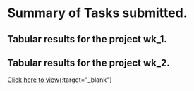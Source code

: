 # Summary of Tasks submitted.

## Tabular results for the project wk_1.
## Tabular results for the project wk_2.

[Click here to view](https://frontend-codegaminators-proj-1.netlify.app/){:target="_blank"}